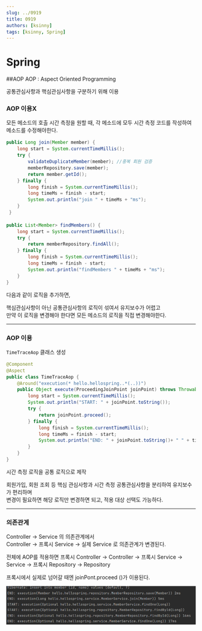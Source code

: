 ```yaml
---
slug: ../0919
title: 0919
authors: [ksinny]
tags: [ksinny, Spring]
---
```


# Spring

##AOP
AOP : Aspect Oriented Programming

공통관심사항과 핵심관심사항을 구분하기 위해 이용

### AOP 이용X
모든 메소드의 호출 시간 측정을 원할 때, 각 메소드에 모두 시간 측정 코드를 작성하여 메소드를 수정해야한다.

```java
public Long join(Member member) {
    long start = System.currentTimeMillis();
    try {
        validateDuplicateMember(member); //중복 회원 검증
        memberRepository.save(member);
        return member.getId();
    } finally {
        long finish = System.currentTimeMillis();
        long timeMs = finish - start;
        System.out.println("join " + timeMs + "ms");
    }
 }

public List<Member> findMembers() {
    long start = System.currentTimeMillis();
    try {
        return memberRepository.findAll();
    } finally {
        long finish = System.currentTimeMillis();
        long timeMs = finish - start;
        System.out.println("findMembers " + timeMs + "ms");
    }
}
```

다음과 같이 로직을 추가하면,

핵심관심사항이 아닌 공통관심사항의 로직이 섞여서 유지보수가 어렵고  
만약 이 로직을 변경해야 한다면 모든 메소드의 로직을 직접 변경해야한다.

---

### AOP 이용

`TimeTraceAop` 클래스 생성

```java
@Component
@Aspect
public class TimeTraceAop { 
    @Around("execution(* hello.hellospring..*(..))") 
    public Object execute(ProceedingJoinPoint joinPoint) throws Throwable {
        long start = System.currentTimeMillis();
        System.out.println("START: " + joinPoint.toString());
        try {
            return joinPoint.proceed();
        } finally {
            long finish = System.currentTimeMillis();
            long timeMs = finish - start;
            System.out.println("END: " + joinPoint.toString()+ " " + timeMs + "ms");
        }
    }
}
```

시간 측정 로직을 공통 로직으로 제작

회원가입, 회원 조회 등 핵심 관심사항과 시간 측정 공통관심사항을 분리하여 유지보수가 편리하며  
변경이 필요하면 해당 로직만 변경하면 되고, 적용 대상 선택도 가능하다.

---

### 의존관계

Controller → Service 의 의존관계에서  
Controller → 프록시 Service → 실제 Service 로 의존관계가 변경된다.


전체에 AOP를 적용하면
프록시 Controller → Controller → 프록시 Service → Service → 프록시 Repository → Repository

프록시에서 실제로 넘어갈 때엔 joinPont.proceed ()가 이용된다.

![img_23.png](img_23.png)